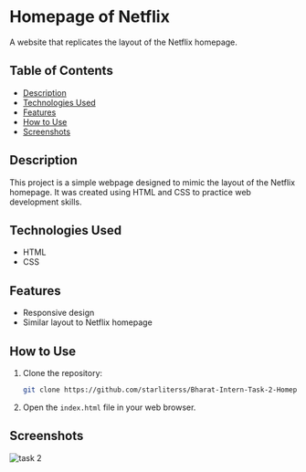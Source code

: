 # Homepage of Netflix

A website that replicates the layout of the Netflix homepage.

## Table of Contents

- [Description](#description)
- [Technologies Used](#technologies-used)
- [Features](#features)
- [How to Use](#how-to-use)
- [Screenshots](#screenshots)

## Description

This project is a simple webpage designed to mimic the layout of the Netflix homepage. It was created using HTML and CSS to practice web development skills.

## Technologies Used

- HTML
- CSS

## Features

- Responsive design
- Similar layout to Netflix homepage

## How to Use

1. Clone the repository:
   ```bash
   git clone https://github.com/starliterss/Bharat-Intern-Task-2-Homepage-of-Netflix.git
   ```
2. Open the `index.html` file in your web browser.

## Screenshots


![task 2](https://github.com/starliterss/Bharat-Intern-Task-2-Homepage-of-Netflix/assets/120489161/e45ec56a-daea-461d-afeb-332296310bc1)
